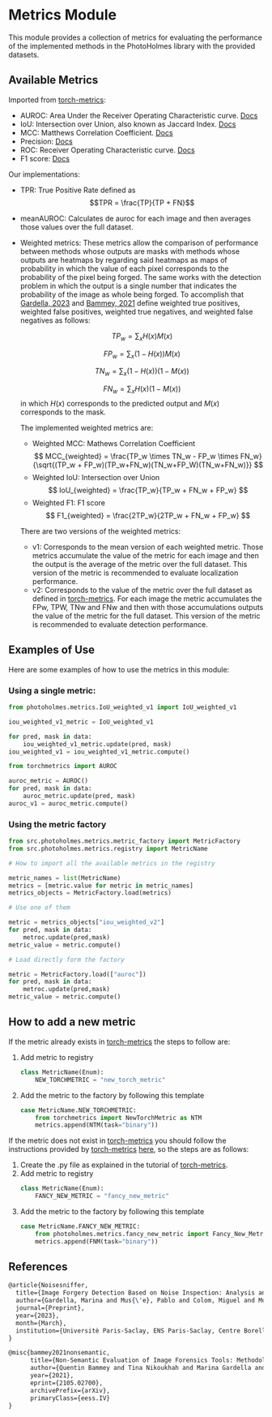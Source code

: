 # Metrics Module

This module provides a collection of metrics for evaluating the performance of the 
implemented methods in the PhotoHolmes library with the provided datasets. 

## Available Metrics

Imported from [torch-metrics](https://lightning.ai/docs/torchmetrics/stable/):
- AUROC: Area Under the Receiver Operating Characteristic curve. [Docs](https://lightning.ai/docs/torchmetrics/stable/classification/auroc.html) 
- IoU: Intersection over Union, also known as Jaccard Index. [Docs](https://lightning.ai/docs/torchmetrics/stable/classification/jaccard_index.html)
- MCC: Matthews Correlation Coefficient. [Docs](https://lightning.ai/docs/torchmetrics/stable/classification/matthews_corr_coef.html)
- Precision: [Docs](https://lightning.ai/docs/torchmetrics/stable/classification/precision.html)
- ROC: Receiver Operating Characteristic curve. [Docs](https://lightning.ai/docs/torchmetrics/stable/classification/roc.html)
- F1 score: [Docs](https://lightning.ai/docs/torchmetrics/stable/classification/f1_score.html)

Our implementations:
- TPR: True Positive Rate defined as 
$$TPR = \frac{TP}{TP + FN}$$
- meanAUROC: Calculates de auroc for each image and then averages those values over the full dataset.
- Weighted metrics:
    These metrics allow the comparison of performance between methods whose outputs are masks with methods whose outputs are heatmaps by regarding said heatmaps as maps of probability in which the value of each pixel corresponds to the probability of the pixel being forged. The same works with the detection problem in which the output is a single number that indicates the probability of the image as whole being forged. To accomplish that [Gardella, 2023](https://ipolcore.ipol.im/demo/clientApp/demo.html?id=77777000341) and [Bammey, 2021](https://openaccess.thecvf.com/content/WACV2022/papers/Bammey_Non-Semantic_Evaluation_of_Image_Forensics_Tools_Methodology_and_Database_WACV_2022_paper.pdf) define 
    weighted true positives, weighted false positives, weighted true negatives, and weighted false negatives as follows:

    $$
    TP_w = \sum_xH(x)M(x)
    $$

    $$
    FP_w = \sum_x(1-H(x))M(x)
    $$

    $$
    TN_w = \sum_x(1-H(x))(1-M(x))
    $$

    $$
    FN_w = \sum_xH(x)(1-M(x))
    $$
    in which $H(x)$ corresponds to the predicted output and $M(x)$ corresponds to the mask.

    The implemented weighted metrics are:
    - Weighted MCC: Mathews Correlation Coefficient
        $$
        MCC_{weighted} = \frac{TP_w \times TN_w - FP_w \times  FN_w}{\sqrt{(TP_w + FP_w)(TP_w+FN_w)(TN_w+FP_W)(TN_w+FN_w)}}
        $$
    - Weighted IoU: Intersection over Union
        $$
        IoU_{weighted} = \frac{TP_w}{TP_w + FN_w + FP_w}
        $$
    - Weighted F1: F1 score
        $$
        F1_{weighted} = \frac{2TP_w}{2TP_w + FN_w + FP_w}
        $$
    
    There are two versions of the weighted metrics:
    - v1: Corresponds to the mean version of each weighted metric. Those metrics accumulate the value of the metric for each image and then the output is the average of the metric over the full dataset. 
    This version of the metric is recommended to evaluate localization performance.
    - v2: Corresponds to the value of the metric over the full dataset as defined in [torch-metrics](https://lightning.ai/docs/torchmetrics/stable/). For each image the metric accumulates the FPw, TPW, TNw and FNw and then with those accumulations outputs the value of the metric for the full dataset. 
    This version of the metric is recommended to evaluate detection performance.

## Examples of Use

Here are some examples of how to use the metrics in this module:

### Using a single metric:

```python
from photoholmes.metrics.IoU_weighted_v1 import IoU_weighted_v1

iou_weighted_v1_metric = IoU_weighted_v1

for pred, mask in data:
    iou_weighted_v1_metric.update(pred, mask)
iou_weighted_v1 = iou_weighted_v1_metric.compute()
```

```python
from torchmetrics import AUROC

auroc_metric = AUROC()
for pred, mask in data:
    auroc_metric.update(pred, mask)
auroc_v1 = auroc_metric.compute()
```

### Using the metric factory

```python
from src.photoholmes.metrics.metric_factory import MetricFactory
from src.photoholmes.metrics.registry import MetricName

# How to import all the available metrics in the registry

metric_names = list(MetricName)
metrics = [metric.value for metric in metric_names]
metrics_objects = MetricFactory.load(metrics)

# Use one of them

metric = metrics_objects["iou_weighted_v2"]
for pred, mask in data:
    metroc.update(pred,mask)
metric_value = metric.compute()

# Load directly form the factory

metric = MetricFactory.load(["auroc"])
for pred, mask in data:
    metroc.update(pred,mask)
metric_value = metric.compute()

```
## How to add a new metric
If the metric already exists in [torch-metrics](https://lightning.ai/docs/torchmetrics/stable/) the steps to follow are:
1. Add metric to registry
    ```python
    class MetricName(Enum):
        NEW_TORCHMETRIC = "new_torch_metric"
    ```
2. Add the metric to the factory by following this template
    ``` python
    case MetricName.NEW_TORCHMETRIC:
        from torchmetrics import NewTorchMetric as NTM
        metrics.append(NTM(task="binary"))
    ```
If the metric does not exist in [torch-metrics](https://lightning.ai/docs/torchmetrics/stable/) you should follow the instructions provided by [torch-metrics](https://lightning.ai/docs/torchmetrics/stable/) [here](https://lightning.ai/docs/torchmetrics/stable/pages/implement.html), so the steps are as follows:
1. Create the .py file as explained in the tutorial of [torch-metrics](https://lightning.ai/docs/torchmetrics/stable/).
2. Add metric to registry
    ```python
    class MetricName(Enum):
        FANCY_NEW_METRIC = "fancy_new_metric"
    ```
3. Add the metric to the factory by following this template
    ``` python
    case MetricName.FANCY_NEW_METRIC:
        from photoholmes.metrics.fancy_new_metric import Fancy_New_Metric as FNM
        metrics.append(FNM(task="binary"))
    ```

## References

```tex
@article{Noisesniffer,
  title={Image Forgery Detection Based on Noise Inspection: Analysis and Refinement of the Noisesniffer Method},
  author={Gardella, Marina and Mus{\'e}, Pablo and Colom, Miguel and Morel, Jean-Michel},
  journal={Preprint},
  year={2023},
  month={March},
  institution={Universitè Paris-Saclay, ENS Paris-Saclay, Centre Borelli, F-91190 Gif-sur-Yvette, France; IIE, Facultad de Ingenieria, Universidad de la Republica, Uruguay},
}
```

```tex
@misc{bammey2021nonsemantic,
      title={Non-Semantic Evaluation of Image Forensics Tools: Methodology and Database}, 
      author={Quentin Bammey and Tina Nikoukhah and Marina Gardella and Rafael Grompone and Miguel Colom and Jean-Michel Morel},
      year={2021},
      eprint={2105.02700},
      archivePrefix={arXiv},
      primaryClass={eess.IV}
}
```